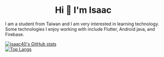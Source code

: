 <h1 align="center">Hi 👋  I'm Isaac </h1>

I am a student from Taiwan and I am very interested in learning technology.
<br>
Some technologies I enjoy working with include Flutter, Android java, and Firebase.
<br>

[![isaac40's GitHub stats](https://github-readme-stats.vercel.app/api?username=isaac40)](https://github.com/anuraghazra/github-readme-stats)
<br>
[![Top Langs](https://github-readme-stats.vercel.app/api/top-langs/?username=isaac40&layout=compact)](https://github.com/anuraghazra/github-readme-stats)
